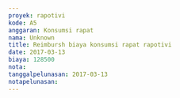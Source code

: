 ```yaml
---
proyek: rapotivi
kode: A5
anggaran: Konsumsi rapat
nama: Unknown
title: Reimbursh biaya konsumsi rapat rapotivi
date: 2017-03-13
biaya: 128500
nota:
tanggalpelunasan: 2017-03-13
notapelunasan:
---
```

